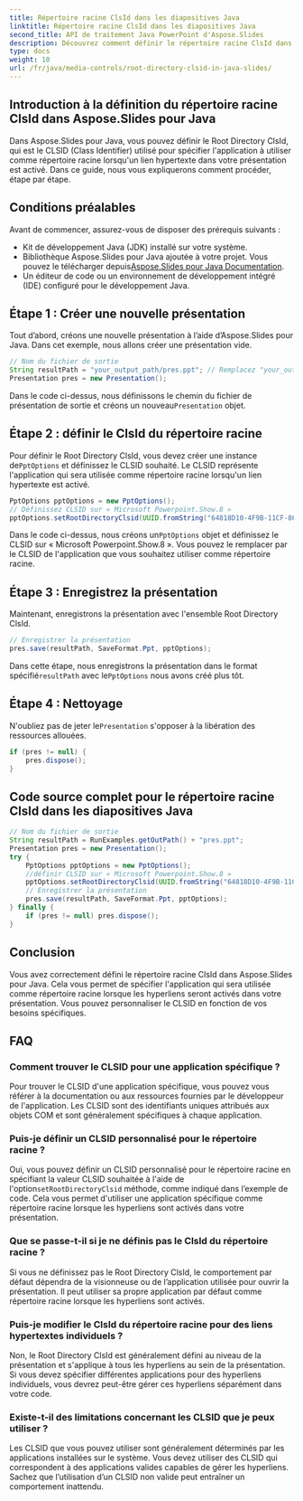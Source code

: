 ```yaml
---
title: Répertoire racine ClsId dans les diapositives Java
linktitle: Répertoire racine ClsId dans les diapositives Java
second_title: API de traitement Java PowerPoint d'Aspose.Slides
description: Découvrez comment définir le répertoire racine ClsId dans les présentations Aspose.Slides pour Java. Personnalisez le comportement des liens hypertexte avec CLSID.
type: docs
weight: 10
url: /fr/java/media-controls/root-directory-clsid-in-java-slides/
---
```


## Introduction à la définition du répertoire racine ClsId dans Aspose.Slides pour Java

Dans Aspose.Slides pour Java, vous pouvez définir le Root Directory ClsId, qui est le CLSID (Class Identifier) utilisé pour spécifier l'application à utiliser comme répertoire racine lorsqu'un lien hypertexte dans votre présentation est activé. Dans ce guide, nous vous expliquerons comment procéder, étape par étape.

## Conditions préalables

Avant de commencer, assurez-vous de disposer des prérequis suivants :

- Kit de développement Java (JDK) installé sur votre système.
-  Bibliothèque Aspose.Slides pour Java ajoutée à votre projet. Vous pouvez le télécharger depuis[Aspose.Slides pour Java Documentation](https://reference.aspose.com/slides/java/).
- Un éditeur de code ou un environnement de développement intégré (IDE) configuré pour le développement Java.

## Étape 1 : Créer une nouvelle présentation

Tout d’abord, créons une nouvelle présentation à l’aide d’Aspose.Slides pour Java. Dans cet exemple, nous allons créer une présentation vide.

```java
// Nom du fichier de sortie
String resultPath = "your_output_path/pres.ppt"; // Remplacez "your_output_path" par le répertoire de sortie souhaité.
Presentation pres = new Presentation();
```

Dans le code ci-dessus, nous définissons le chemin du fichier de présentation de sortie et créons un nouveau`Presentation` objet.

## Étape 2 : définir le ClsId du répertoire racine

 Pour définir le Root Directory ClsId, vous devez créer une instance de`PptOptions` et définissez le CLSID souhaité. Le CLSID représente l'application qui sera utilisée comme répertoire racine lorsqu'un lien hypertexte est activé.

```java
PptOptions pptOptions = new PptOptions();
// Définissez CLSID sur « Microsoft Powerpoint.Show.8 »
pptOptions.setRootDirectoryClsid(UUID.fromString("64818D10-4F9B-11CF-86EA-00AA00B929E8"));
```

 Dans le code ci-dessus, nous créons un`PptOptions` objet et définissez le CLSID sur « Microsoft Powerpoint.Show.8 ». Vous pouvez le remplacer par le CLSID de l'application que vous souhaitez utiliser comme répertoire racine.

## Étape 3 : Enregistrez la présentation

Maintenant, enregistrons la présentation avec l'ensemble Root Directory ClsId.

```java
// Enregistrer la présentation
pres.save(resultPath, SaveFormat.Ppt, pptOptions);
```

 Dans cette étape, nous enregistrons la présentation dans le format spécifié`resultPath` avec le`PptOptions` nous avons créé plus tôt.

## Étape 4 : Nettoyage

 N'oubliez pas de jeter le`Presentation` s'opposer à la libération des ressources allouées.

```java
if (pres != null) {
    pres.dispose();
}
```

## Code source complet pour le répertoire racine ClsId dans les diapositives Java

```java
// Nom du fichier de sortie
String resultPath = RunExamples.getOutPath() + "pres.ppt";
Presentation pres = new Presentation();
try {
	PptOptions pptOptions = new PptOptions();
	//définir CLSID sur « Microsoft Powerpoint.Show.8 »
	pptOptions.setRootDirectoryClsid(UUID.fromString("64818D10-4F9B-11CF-86EA-00AA00B929E8"));
	// Enregistrer la présentation
	pres.save(resultPath, SaveFormat.Ppt, pptOptions);
} finally {
	if (pres != null) pres.dispose();
}
```

## Conclusion

Vous avez correctement défini le répertoire racine ClsId dans Aspose.Slides pour Java. Cela vous permet de spécifier l'application qui sera utilisée comme répertoire racine lorsque les hyperliens seront activés dans votre présentation. Vous pouvez personnaliser le CLSID en fonction de vos besoins spécifiques.

## FAQ

### Comment trouver le CLSID pour une application spécifique ?

Pour trouver le CLSID d'une application spécifique, vous pouvez vous référer à la documentation ou aux ressources fournies par le développeur de l'application. Les CLSID sont des identifiants uniques attribués aux objets COM et sont généralement spécifiques à chaque application.

### Puis-je définir un CLSID personnalisé pour le répertoire racine ?

 Oui, vous pouvez définir un CLSID personnalisé pour le répertoire racine en spécifiant la valeur CLSID souhaitée à l'aide de l'option`setRootDirectoryClsid` méthode, comme indiqué dans l’exemple de code. Cela vous permet d'utiliser une application spécifique comme répertoire racine lorsque les hyperliens sont activés dans votre présentation.

### Que se passe-t-il si je ne définis pas le ClsId du répertoire racine ?

Si vous ne définissez pas le Root Directory ClsId, le comportement par défaut dépendra de la visionneuse ou de l’application utilisée pour ouvrir la présentation. Il peut utiliser sa propre application par défaut comme répertoire racine lorsque les hyperliens sont activés.

### Puis-je modifier le ClsId du répertoire racine pour des liens hypertextes individuels ?

Non, le Root Directory ClsId est généralement défini au niveau de la présentation et s'applique à tous les hyperliens au sein de la présentation. Si vous devez spécifier différentes applications pour des hyperliens individuels, vous devrez peut-être gérer ces hyperliens séparément dans votre code.

### Existe-t-il des limitations concernant les CLSID que je peux utiliser ?

Les CLSID que vous pouvez utiliser sont généralement déterminés par les applications installées sur le système. Vous devez utiliser des CLSID qui correspondent à des applications valides capables de gérer les hyperliens. Sachez que l’utilisation d’un CLSID non valide peut entraîner un comportement inattendu.